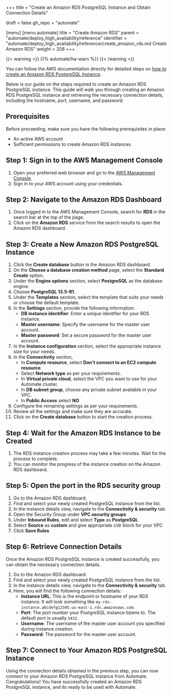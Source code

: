 +++
title = "Create an Amazon RDS PostgreSQL Instance and Obtain Connection Details"

draft = false
gh_repo = "automate"

[menu]
  [menu.automate]
    title = "Create Amazon RDS"
    parent = "automate/deploy_high_availability/reference"
    identifier = "automate/deploy_high_availability/reference/create_amazon_rds.md Create Amazon RDS"
    weight = 208
+++

{{< warning >}}
{{% automate/ha-warn %}}
{{< /warning >}}

You can follow the AWS documentation directly for detailed steps on [how to create an Amazon RDS PostgreSQL Instance](https://docs.aws.amazon.com/opensearch-service/latest/developerguide/createupdatedomains.html).

Below is our guide on the steps required to create an Amazon RDS PostgreSQL instance. This guide will walk you through creating an Amazon RDS PostgreSQL instance and retrieving the necessary connection details, including the hostname, port, username, and password.

## Prerequisites

Before proceeding, make sure you have the following prerequisites in place:

- An active AWS account
- Sufficient permissions to create Amazon RDS instances

## Step 1: Sign in to the AWS Management Console

1. Open your preferred web browser and go to the [AWS Management Console](https://console.aws.amazon.com/).
1. Sign in to your AWS account using your credentials.

## Step 2: Navigate to the Amazon RDS Dashboard

1. Once logged in to the AWS Management Console, search for **RDS** in the search bar at the top of the page.
1. Click on the **Amazon RDS** service from the search results to open the Amazon RDS dashboard.

## Step 3: Create a New Amazon RDS PostgreSQL Instance

1. Click the **Create database** button in the Amazon RDS dashboard.
1. On the **Choose a database creation method** page, select the **Standard Create** option.
1. Under the **Engine options** section, select **PostgreSQL** as the database engine.
1. Choose **PostgreSQL 13.5-R1**.
1. Under the **Templates** section, select the template that suits your needs or choose the default template.
1. In the **Settings** section, provide the following information:
   - **DB instance identifier**: Enter a unique identifier for your RDS instance.
   - **Master username**: Specify the username for the master user account.
   - **Master password**: Set a secure password for the master user account.
1. In the **Instance configuration** section, select the appropriate instance size for your needs.
1. In the **Connectivity** section,
    - In **Compute resource**, select **Don't connect to an EC2 compute resource**.
    - Select **Network type** as per your requirements.
    - In **Virtual private cloud**, select the VPC you want to use for your Automate cluster.
    - In **DB subnet group**, choose any private subnet available in your VPC.
    - In **Public Access** select **NO**
1. Configure the remaining settings as per your requirements.
1. Review all the settings and make sure they are accurate.
1. Click on the **Create database** button to start the creation process.

## Step 4: Wait for the Amazon RDS Instance to be Created

1. The RDS instance creation process may take a few minutes. Wait for the process to complete.
1. You can monitor the progress of the instance creation on the Amazon RDS dashboard.

## Step 5: Open the port in the RDS security group

1. Go to the Amazon RDS dashboard.
1. Find and select your newly created PostgreSQL instance from the list.
1. In the instance details view, navigate to the **Connectivity & security** tab.
1. Open the Security Group under **VPC security groups**
1. Under **Inbound Rules**, edit and select **Type** as **PostgreSQL**
1. Select **Source** as **custom** and give appropriate cidr block for your VPC
1. Click **Save Rules**

## Step 6: Retrieve Connection Details

Once the Amazon RDS PostgreSQL instance is created successfully, you can obtain the necessary connection details.

1. Go to the Amazon RDS dashboard.
1. Find and select your newly created PostgreSQL instance from the list.
1. In the instance details view, navigate to the **Connectivity & security** tab.
1. Here, you will find the following connection details:
   - **Instance URL**: This is the endpoint or hostname of your RDS instance. It will look something like `my-rds-instance.abcdefg12345.us-east-1.rds.amazonaws.com`.
   - **Port**: The port number your PostgreSQL instance listens to. The default port is usually `5432`.
   - **Username**: The username of the master user account you specified during instance creation.
   - **Password**: The password for the master user account.

## Step 7: Connect to Your Amazon RDS PostgreSQL Instance

Using the connection details obtained in the previous step, you can now connect to your Amazon RDS PostgreSQL instance from Automate.
Congratulations! You have successfully created an Amazon RDS PostgreSQL instance, and its ready to be used with Automate.
